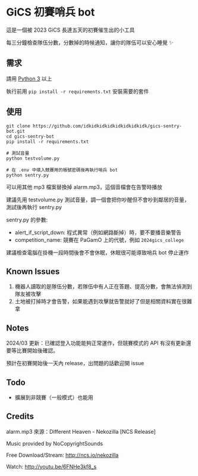 # GiCS 初賽哨兵 bot

這是一個被 2023 GiCS 長達五天的初賽催生出的小工具

每三分鐘檢查隊伍分數，分數掉的時候通知，讓你的隊伍可以安心睡覺 :sparkles:


## 需求
請用 [Python 3](https://www.python.org/downloads/) 以上

執行前用 `pip install -r requirements.txt` 安裝需要的套件


## 使用
```
git clone https://github.com/idkidkidkidkidkidkidkidk/gics-sentry-bot.git
cd gics-sentry-bot
pip install -r requirements.txt

# 測試音量
python testvolume.py

# 在 .env 中填入競賽用的帳號密碼後再執行哨兵 bot
python sentry.py
```

可以用其他 mp3 檔案替換掉 alarm.mp3，這個音檔會在告警時播放

建議先用 testvolume.py 測試音量，調一個會把你吵醒但不會吵到鄰居的音量，測試後再執行 sentry.py


sentry.py 的參數:
- alert_if_script_down: 程式異常（例如網路斷掉）時，要不要播音樂警告
- competition_name: 競賽在 PaGamO 上的代號，例如 `2024gics_college`

建議檢查電腦在掛機一段時間後會不會休眠，休眠很可能導致哨兵 bot 停止運作


## Known Issues
1. 機器人讀取的是隊伍分數，若隊伍中有人正在答題、提高分數，會無法偵測到隊友被攻擊
2. 土地被打掉時才會告警，如果能遇到攻擊就告警就好了但是相關資料實在很難拿


## Notes
2024/03 更新：已確認登入功能能夠正常運作，但競賽模式的 API 有沒有更新還要等比賽開始後確認。

預計在初賽開始後一天內 release，出問題的話歡迎開 issue


## Todo
- 擴展到非競賽（一般模式）也能用


## Credits
alarm.mp3 來源：Different Heaven - Nekozilla [NCS Release]

Music provided by NoCopyrightSounds

Free Download/Stream: http://ncs.io/nekozilla

Watch: http://youtu.be/6FNHe3kf8_s
